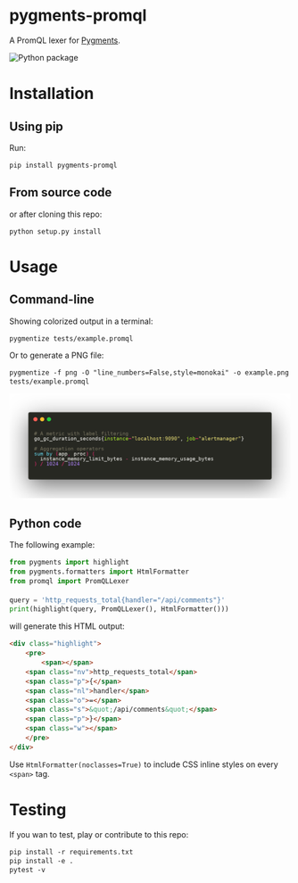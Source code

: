 # pygments-promql

A PromQL lexer for [Pygments](https://pygments.org/).

![Python package](https://github.com/pabluk/pygments-promql/workflows/Python%20package/badge.svg)

# Installation

## Using pip

Run:

```console
pip install pygments-promql
```

## From source code

or after cloning this repo:

```console
python setup.py install
```

# Usage

## Command-line

Showing colorized output in a terminal:

```console
pygmentize tests/example.promql
```

Or to generate a PNG file:

```console
pygmentize -f png -O "line_numbers=False,style=monokai" -o example.png tests/example.promql
```
![promql](tests/example.png)

## Python code

The following example:

```python
from pygments import highlight
from pygments.formatters import HtmlFormatter
from promql import PromQLLexer

query = 'http_requests_total{handler="/api/comments"}'
print(highlight(query, PromQLLexer(), HtmlFormatter()))
```

will generate this HTML output:

```html
<div class="highlight">
    <pre>
        <span></span>
	<span class="nv">http_requests_total</span>
	<span class="p">{</span>
	<span class="nl">handler</span>
	<span class="o">=</span>
	<span class="s">&quot;/api/comments&quot;</span>
	<span class="p">}</span>
	<span class="w"></span>
    </pre>
</div>
```

Use `HtmlFormatter(noclasses=True)` to include CSS inline styles on every `<span>` tag.


# Testing

If you wan to test, play or contribute to this repo:

```console
pip install -r requirements.txt
pip install -e .
pytest -v
```
